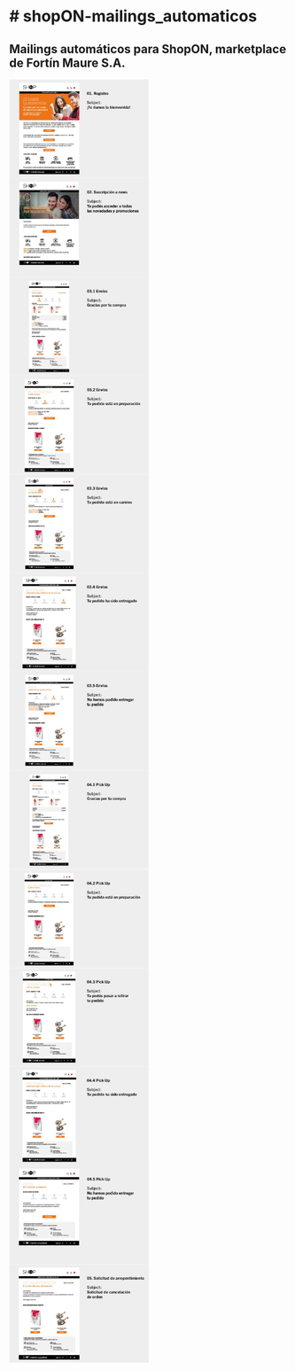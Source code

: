 <html>
  <h1># shopON-mailings_automaticos</h1>
  <h2>Mailings automáticos para ShopON, marketplace de Fortín Maure S.A.</h2>

  <img src="imgs/shopon_mailings-automaticos-03.jpg" style="width: 50%; display: block;">
  <img src="/imgs/shopon_mailings-automaticos-04.jpg" style="width: 50%; display: block;">
  <img src="/imgs/shopon_mailings-automaticos-05.jpg" style="width: 50%; display: block;">
  <img src="/imgs/shopon_mailings-automaticos-06.jpg" style="width: 50%; display: block;">
  <img src="imgs/shopon_mailings-automaticos-07.jpg" style="width: 50%; display: block;">
  <img src="imgs/shopon_mailings-automaticos-08.jpg" style="width: 50%; display: block;">
  <img src="imgs/shopon_mailings-automaticos-09.jpg" style="width: 50%; display: block;">
  <img src="imgs/shopon_mailings-automaticos-10.jpg" style="width: 50%; display: block;">
  <img src="imgs/shopon_mailings-automaticos-11.jpg" style="width: 50%; display: block;">
  <img src="imgs/shopon_mailings-automaticos-12.jpg" style="width: 50%; display: block;">
  <img src="imgs/shopon_mailings-automaticos-13.jpg" style="width: 50%; display: block;">
  <img src="imgs/shopon_mailings-automaticos-14.jpg" style="width: 50%; display: block;">
  <img src="imgs/shopon_mailings-automaticos-15.jpg" style="width: 50%; display: block;">
</html>
